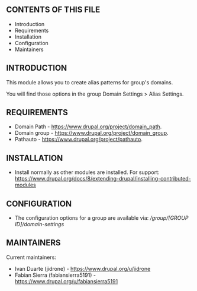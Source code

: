 ## CONTENTS OF THIS FILE

 * Introduction
 * Requirements
 * Installation
 * Configuration
 * Maintainers


## INTRODUCTION

This module allows you to create alias patterns for group's domains.

You will find those options in the group Domain Settings > Alias Settings.

## REQUIREMENTS

  * Domain Path - https://www.drupal.org/project/domain_path.
  * Domain group - https://www.drupal.org/project/domain_group.
  * Pathauto - https://www.drupal.org/project/pathauto.


## INSTALLATION

  * Install normally as other modules are installed. For support:
    https://www.drupal.org/docs/8/extending-drupal/installing-contributed-modules


## CONFIGURATION

  * The configuration options for a group are available via:
    _/group/[GROUP ID]/domain-settings_


## MAINTAINERS

Current maintainers:
 * Ivan Duarte (jidrone) - https://www.drupal.org/u/jidrone
 * Fabian Sierra (fabiansierra5191) - https://www.drupal.org/u/fabiansierra5191
